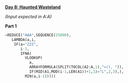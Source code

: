 **[Day 8: Haunted Wasteland](https://adventofcode.com/2023/day/8)**

_(Input expected in A:A)_

**Part 1**

```py
=REDUCE("AAA",SEQUENCE(25000),
   LAMBDA(a,i,
    IF(a="ZZZ",
       i-1,
       IFNA(
         VLOOKUP(
           a,
           ARRAYFORMULA(SPLIT(TOCOL(A2:A,1),"=(), ")),
           IF(MID(A1,MOD(i-1,LEN(A1))+1,1)="L",2,3),),
         MIN(a,i-1)))))
```
